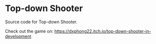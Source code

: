 # Top-down Shooter
 
Source code for Top-down Shooter.

Check out the game on: https://dxphong22.itch.io/top-down-shooter-in-development
